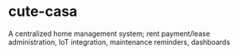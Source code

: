 # cute-casa
A centralized home management system; rent payment/lease administration, IoT integration, maintenance reminders, dashboards
